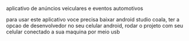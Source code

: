 aplicativo de anúncios veiculares e eventos automotivos

para usar este aplicativo voce precisa baixar android studio coala, ter a opcao de desenvolvedor no seu celular android, rodar o projeto com seu celular conectado a sua maquina por meio usb
